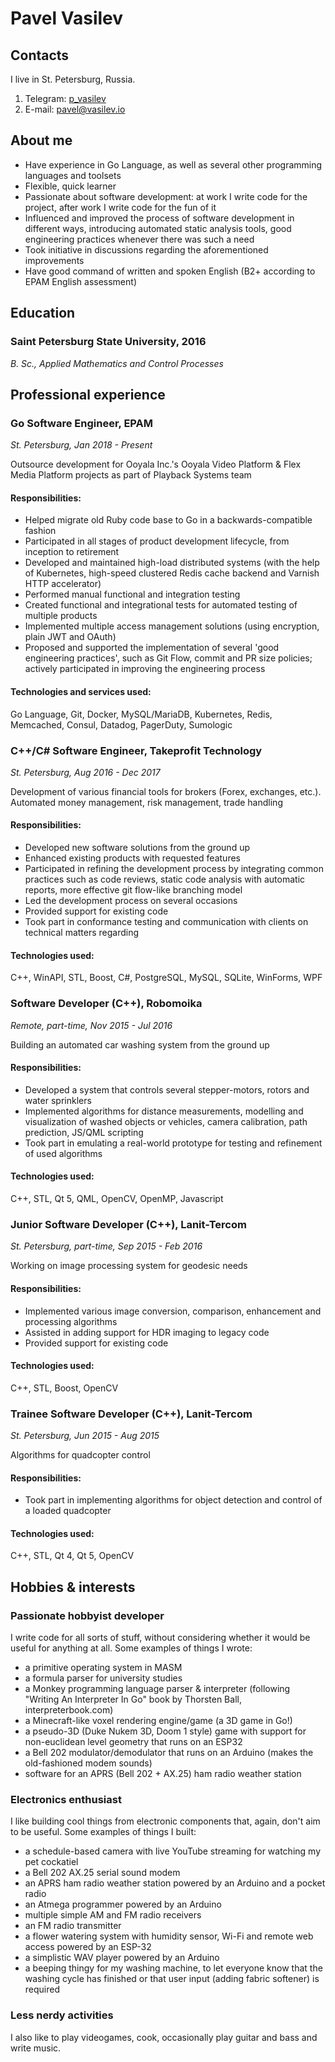 # Pavel Vasilev
## Contacts
I live in St. Petersburg, Russia.

1. Telegram: [p_vasilev](https://t.me/p_vasilev)
2. E-mail: [pavel@vasilev.io](mailto://pavel@vasilev.io)

## About me
- Have experience in Go Language, as well as several other programming languages and toolsets
- Flexible, quick learner
- Passionate about software development: at work I write code for the project, after work I write code for the fun of it
- Influenced and improved the process of software development in different ways, introducing automated static analysis tools, good engineering practices whenever there was such a need
- Took initiative in discussions regarding the aforementioned improvements
- Have good command of written and spoken English (B2+ according to EPAM English assessment)

## Education
### Saint Petersburg State University, 2016
*B. Sc., Applied Mathematics and Control Processes*

## Professional experience

### Go Software Engineer, EPAM
*St. Petersburg, Jan 2018 - Present*

Outsource development for Ooyala Inc.'s Ooyala Video Platform & Flex Media Platform projects as part of Playback Systems team

#### Responsibilities:
- Helped migrate old Ruby code base to Go in a backwards-compatible fashion
- Participated in all stages of product development lifecycle, from inception to retirement
- Developed and maintained high-load distributed systems (with the help of Kubernetes, high-speed clustered Redis cache backend and Varnish HTTP accelerator)
- Performed manual functional and integration testing
- Created functional and integrational tests for automated testing of multiple products
- Implemented multiple access management solutions (using encryption, plain JWT and OAuth)
- Proposed and supported the implementation of several 'good engineering practices', such as Git Flow, commit and PR size policies; actively participated in improving the engineering process

#### Technologies and services used:
Go Language, Git, Docker, MySQL/MariaDB, Kubernetes, Redis, Memcached, Consul, Datadog, PagerDuty, Sumologic

### C++/C# Software Engineer, Takeprofit Technology
*St. Petersburg, Aug 2016 - Dec 2017*

Development of various financial tools for brokers (Forex, exchanges, etc.). Automated money management, risk management, trade handling

#### Responsibilities:
- Developed new software solutions from the ground up
- Enhanced existing products with requested features
- Participated in refining the development process by integrating common practices such as code reviews, static code analysis with automatic reports, more effective git flow-like branching model
- Led the development process on several occasions
- Provided support for existing code
- Took part in conformance testing and communication with clients on technical matters regarding

#### Technologies used:
C++, WinAPI, STL, Boost, C#, PostgreSQL, MySQL, SQLite, WinForms, WPF

### Software Developer (C++), Robomoika
*Remote, part-time, Nov 2015 - Jul 2016*

Building an automated car washing system from the ground up

#### Responsibilities:
- Developed a system that controls several stepper-motors, rotors and water sprinklers
- Implemented algorithms for distance measurements, modelling and visualization of washed objects or vehicles, camera calibration, path prediction, JS/QML scripting
- Took part in emulating a real-world prototype for testing and refinement of used algorithms

#### Technologies used:
C++, STL, Qt 5, QML, OpenCV, OpenMP, Javascript

### Junior Software Developer (C++), Lanit-Tercom
*St. Petersburg, part-time, Sep 2015 - Feb 2016*

Working on image processing system for geodesic needs

#### Responsibilities:
- Implemented various image conversion, comparison, enhancement and processing algorithms
- Assisted in adding support for HDR imaging to legacy code
- Provided support for existing code

#### Technologies used:
C++, STL, Boost, OpenCV

### Trainee Software Developer (C++), Lanit-Tercom
*St. Petersburg, Jun 2015 - Aug 2015*

Algorithms for quadcopter control

#### Responsibilities:
- Took part in implementing algorithms for object detection and control of a loaded quadcopter

#### Technologies used:
C++, STL, Qt 4, Qt 5, OpenCV

## Hobbies & interests
### Passionate hobbyist developer
I write code for all sorts of stuff, without considering whether it would be useful for anything at all.
Some examples of things I wrote:

- a primitive operating system in MASM
- a formula parser for university studies
- a Monkey programming language parser & interpreter (following "Writing An Interpreter In Go" book by Thorsten Ball, interpreterbook.com)
- a Minecraft-like voxel rendering engine/game (a 3D game in Go!)
- a pseudo-3D (Duke Nukem 3D, Doom 1 style) game with support for non-euclidean level geometry that runs on an ESP32
- a Bell 202 modulator/demodulator that runs on an Arduino (makes the old-fashioned modem sounds)
- software for an APRS (Bell 202 + AX.25) ham radio weather station

### Electronics enthusiast
I like building cool things from electronic components that, again, don't aim to be useful. 
Some examples of things I built:

- a schedule-based camera with live YouTube streaming for watching my pet cockatiel
- a Bell 202 AX.25 serial sound modem
- an APRS ham radio weather station powered by an Arduino and a pocket radio
- an Atmega programmer powered by an Arduino
- multiple simple AM and FM radio receivers
- an FM radio transmitter
- a flower watering system with humidity sensor, Wi-Fi and remote web access powered by an ESP-32
- a simplistic WAV player powered by an Arduino
- a beeping thingy for my washing machine, to let everyone know that the washing cycle has finished or that user input (adding fabric softener) is required

### Less nerdy activities
I also like to play videogames, cook, occasionally play guitar and bass and write music.

